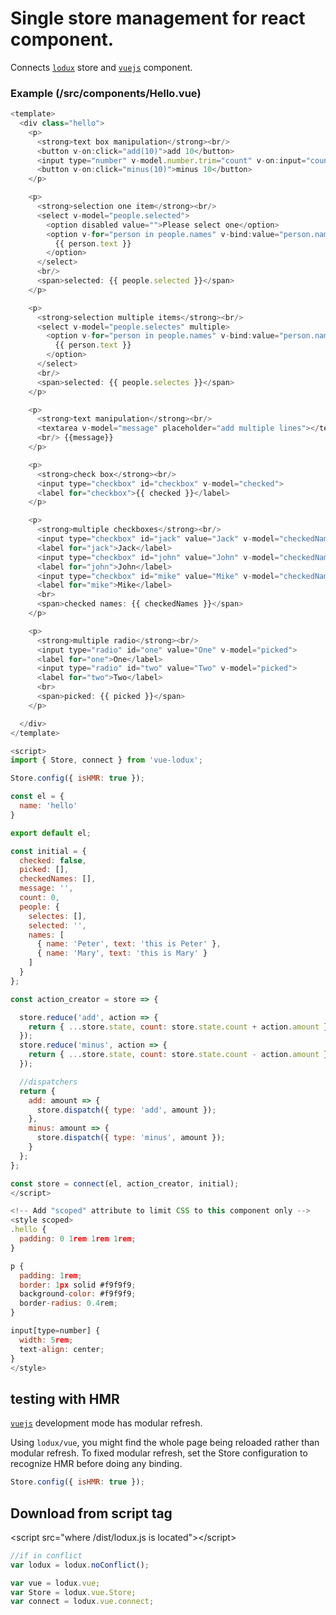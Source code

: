 # Single store management for react component.
Connects [`lodux`]( https://www.npmjs.com/package/lodux) store and [`vuejs`](https://vuejs.org/) component.


### Example (/src/components/Hello.vue)
```javascript
<template>
  <div class="hello">
    <p>
      <strong>text box manipulation</strong><br/>
      <button v-on:click="add(10)">add 10</button>
      <input type="number" v-model.number.trim="count" v-on:input="count = parseInt($event.target.value)">
      <button v-on:click="minus(10)">minus 10</button>
    </p>

    <p>
      <strong>selection one item</strong><br/>
      <select v-model="people.selected">
        <option disabled value="">Please select one</option>
        <option v-for="person in people.names" v-bind:value="person.name">
          {{ person.text }}
        </option>
      </select>
      <br/>
      <span>selected: {{ people.selected }}</span>
    </p>

    <p>
      <strong>selection multiple items</strong><br/>
      <select v-model="people.selectes" multiple>
        <option v-for="person in people.names" v-bind:value="person.name">
          {{ person.text }}
        </option>
      </select>
      <br/>
      <span>selected: {{ people.selectes }}</span>
    </p>

    <p>
      <strong>text manipulation</strong><br/>
      <textarea v-model="message" placeholder="add multiple lines"></textarea>
      <br/> {{message}}
    </p>

    <p>
      <strong>check box</strong><br/>
      <input type="checkbox" id="checkbox" v-model="checked">
      <label for="checkbox">{{ checked }}</label>
    </p>

    <p>
      <strong>multiple checkboxes</strong><br/>
      <input type="checkbox" id="jack" value="Jack" v-model="checkedNames">
      <label for="jack">Jack</label>
      <input type="checkbox" id="john" value="John" v-model="checkedNames">
      <label for="john">John</label>
      <input type="checkbox" id="mike" value="Mike" v-model="checkedNames">
      <label for="mike">Mike</label>
      <br>
      <span>checked names: {{ checkedNames }}</span>
    </p>

    <p>
      <strong>multiple radio</strong><br/>
      <input type="radio" id="one" value="One" v-model="picked">
      <label for="one">One</label>
      <input type="radio" id="two" value="Two" v-model="picked">
      <label for="two">Two</label>
      <br>
      <span>picked: {{ picked }}</span>
    </p>

  </div>
</template>

<script>
import { Store, connect } from 'vue-lodux';

Store.config({ isHMR: true });

const el = {
  name: 'hello'
}

export default el;

const initial = {
  checked: false,
  picked: [],
  checkedNames: [],
  message: '',
  count: 0,
  people: {
    selectes: [],
    selected: '',
    names: [
      { name: 'Peter', text: 'this is Peter' },
      { name: 'Mary', text: 'this is Mary' }
    ]
  }
};

const action_creator = store => {

  store.reduce('add', action => {
    return { ...store.state, count: store.state.count + action.amount };
  });
  store.reduce('minus', action => {
    return { ...store.state, count: store.state.count - action.amount };
  });

  //dispatchers
  return {
    add: amount => {
      store.dispatch({ type: 'add', amount });
    },
    minus: amount => {
      store.dispatch({ type: 'minus', amount });
    }
  };
};

const store = connect(el, action_creator, initial);
</script>

<!-- Add "scoped" attribute to limit CSS to this component only -->
<style scoped>
.hello {
  padding: 0 1rem 1rem 1rem;
}

p {
  padding: 1rem;
  border: 1px solid #f9f9f9;
  background-color: #f9f9f9;
  border-radius: 0.4rem;
}

input[type=number] {
  width: 5rem;
  text-align: center;
}
</style>
```

## testing with HMR
[`vuejs`](https://vuejs.org/) development mode has modular refresh.  

Using `lodux/vue`, you might find the whole page being reloaded rather than modular refresh. To fixed modular refresh, set the Store configuration to recognize HMR before doing any binding.
```javascript
Store.config({ isHMR: true });
```

## Download from script tag
&lt;script src="where /dist/lodux.js is located">&lt;/script>
```javascript
//if in conflict
var lodux = lodux.noConflict();

var vue = lodux.vue;
var Store = lodux.vue.Store;
var connect = lodux.vue.connect;
```